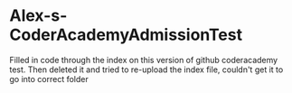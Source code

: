 # Alex-s-CoderAcademyAdmissionTest
Filled in code through the index on this version of github coderacademy test.
Then deleted it and tried to re-upload the index file, couldn't get it to go into correct folder
